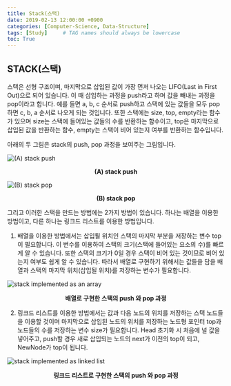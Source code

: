 ```yaml
---
title: Stack(스택)
date: 2019-02-13 12:00:00 +0900
categories: [Computer-Science, Data-Structure]
tags: [Study]     # TAG names should always be lowercase
toc: True
---
```


## STACK(스택)

스택은 선형 구조이며, 마지막으로 삽입된 값이 가장 먼저 나오는 LIFO(Last in First Out)으로 되어 있습니다. 이 때 삽입하는 과정을 push라고 하며 값을 빼내는 과정을 pop이라고 합니다. 예를 들면 a, b, c 순서로 push하고 스택에 있는 값들을 모두 pop하면 c, b, a 순서로 나오게 되는 것입니다. 또한 스택에는 size, top, empty라는 함수가 있으며 size는 스택에 들어있는 값들의 수를 반환하는 함수이고, top은 마지막으로 삽입된 값을 반환하는 함수, empty는 스택이 비어 있는지 여부를 반환하는 함수입니다.

아래의 두 그림은 stack의 push, pop 과정을 보여주는 그림입니다.

![(A) stack push](https://user-images.githubusercontent.com/19174106/52543110-310c5600-2dea-11e9-92d4-bec4646e86fd.jpg)
<center><strong>(A) stack push</strong></center>

![(B) stack pop](https://user-images.githubusercontent.com/19174106/52543114-349fdd00-2dea-11e9-9f7f-f2981f53c824.jpg)
<center><strong>(B) stack pop</strong></center>

그리고 이러한 스택을 만드는 방법에는 2가지 방법이 있습니다. 하나는 배열을 이용한 방법이고, 다른 하나는 링크드 리스트를 이용한 방법입니다.

1) 배열을 이용한 방법에서는 삽입될 위치인 스택의 마지막 부분을 저장하는 변수 top이 필요합니다. 이 변수를 이용하여 스택의 크기(스택에 들어있는 요소의 수)를 빠르게 알 수 있습니다. 또한 스택의 크기가 0일 경우 스택이 비어 있는 것이므로 비어 있는지 여부도 쉽게 알 수 있습니다. 따라서 배열로 구현하기 위해서는 값들을 담을 배열과 스택의 마지막 위치(삽입될 위치)를 저장하는 변수가 필요합니다.

![stack implemented as an array](https://user-images.githubusercontent.com/19174106/52543115-37023700-2dea-11e9-9ec0-4f7919e29679.jpg)

<center><strong>배열로 구현한 스택의 push 와 pop 과정</strong></center>

2) 링크드 리스트를 이용한 방법에서는 값과 다음 노드의 위치를 저장하는 스택 노드들을 이용할 것이며 마지막으로 삽입된 노드의 위치를 저장하는 노드형 포인터 top과 노드들의 수를 저장하는 변수 size가 필요합니다. Head 초기화 시 처음에 널 값을 넣어주고, push할 경우 새로 삽입되는 노드의 next가 이전의 top이 되고, NewNode가 top이 됩니다.

![stack implemented as linked list](https://user-images.githubusercontent.com/19174106/52543117-38cbfa80-2dea-11e9-8416-451ac2e57001.jpg)

<center><strong>링크드 리스트로 구현한 스택의 push 와 pop 과정</strong></center>
